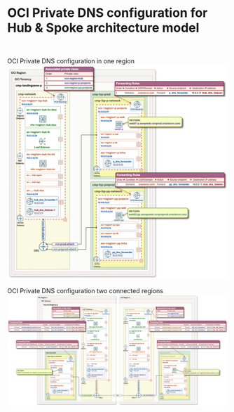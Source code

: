 # OCI Private DNS configuration for Hub & Spoke architecture model

&nbsp; 



OCI Private DNS configuration in one region
<img src="images/one-region.png" width="900" height="value">



OCI Private DNS configuration two connected regions
<img src="images/two-regions.png" width="900" height="value">
